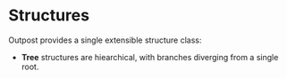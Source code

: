 # Structures

Outpost provides a single extensible structure class:

* **Tree** structures are hiearchical, with branches diverging from a single root.